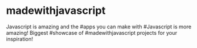# madewithjavascript
Javascript is amazing and the #apps you can make with #Javascript is more amazing! Biggest #showcase of #madewithjavascript projects for your inspiration!
